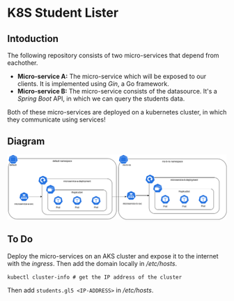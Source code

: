 # K8S Student Lister

## Intoduction

The following repository consists of two micro-services that depend from eachother.

- __Micro-service A:__ The micro-service which will be exposed to our clients. It is implemented using _Gin_, a Go framework.
- __Micro-service B:__ The micro-service consists of the datasource. It's a _Spring Boot_ API, in which we can query the students data.

Both of these micro-services are deployed on a kubernetes cluster, in which they communicate using services!

## Diagram

<p
    align="center"
>
    <img
        src="./assets/diagram.drawio.png" alt="diagram"
    />
</p>

## To Do

Deploy the micro-services on an AKS cluster and expose it to the internet with the _ingress_. Then add the domain locally in _/etc/hosts_.

``` shell
kubectl cluster-info # get the IP address of the cluster
```

Then add `students.gl5 <IP-ADDRESS>` in _/etc/hosts_.
